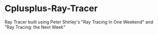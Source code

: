 # Cplusplus-Ray-Tracer

Ray Tracer built using Peter Shirley's "Ray Tracing In One Weekend" and "Ray Tracing: the Next Week"
